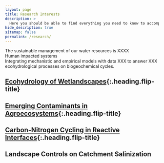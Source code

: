 ```yaml
---
layout: page
title: Research Interests
description: >
  Here you should be able to find everything you need to know to accomplish the most common tasks when blogging with Hydejack.
hide_description: true
sitemap: false
permalink: /research/
---
```

The sustainable management of our water resources is XXXX  
Human impacted systems  
Integrating mechanistic and empirical models with data XXX to answer XXX  
ecohydrological processes on biogeochemical cycles.   

## [Ecohydrology of Wetlandscapes]{:.heading.flip-title}

## [Emerging Contaminants in Agroecosystems]{:.heading.flip-title} 

## [Carbon-Nitrogen Cycling in Reactive Interfaces]{:.heading.flip-title} 

## Landscape Controls on Catchment Salinization


[Ecohydrology of Wetlandscapes]: wetlandscapes.md
[Emerging Contaminants in Agroecosystems]: agroecosystems.md
[Carbon-Nitrogen Cycling in Reactive Interfaces]: reactiveinterfaces.md
